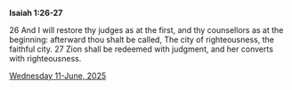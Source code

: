 **Isaiah 1:26-27**

26 And I will restore thy judges as at the first, and thy counsellors as at the beginning: afterward thou shalt be called, The city of righteousness, the faithful city. 27 Zion shall be redeemed with judgment, and her converts with righteousness.

[Wednesday 11-June, 2025](https://getbible.life/kjv/Isaiah/1/26-27)
